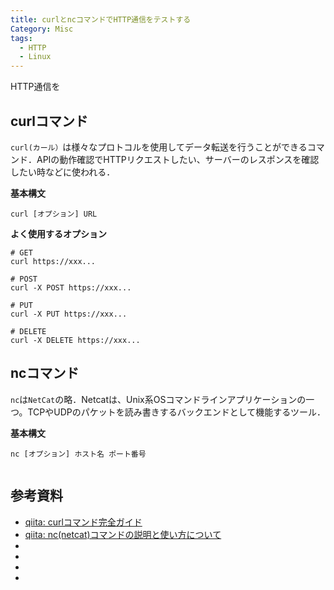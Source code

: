 ```yaml
---
title: curlとncコマンドでHTTP通信をテストする
Category: Misc
tags:
  - HTTP
  - Linux
---
```


HTTP通信を


## curlコマンド

`curl(カール）`は様々なプロトコルを使用してデータ転送を行うことができるコマンド．APIの動作確認でHTTPリクエストしたい、サーバーのレスポンスを確認したい時などに使われる．

**基本構文**

```
curl [オプション] URL
```

**よく使用するオプション**

```
# GET
curl https://xxx...

# POST
curl -X POST https://xxx... 

# PUT
curl -X PUT https://xxx...

# DELETE
curl -X DELETE https://xxx...
```


## ncコマンド

`nc`は`NetCat`の略．Netcatは、Unix系OSコマンドラインアプリケーションの一つ。TCPやUDPのパケットを読み書きするバックエンドとして機能するツール．

**基本構文**
```
nc [オプション] ホスト名 ポート番号
```




```
```


## 参考資料

- [qiita: curlコマンド完全ガイド](https://qiita.com/kojiro30/items/5ead563c44ad6086ad41)
- [qiita: nc(netcat)コマンドの説明と使い方について](https://qiita.com/boccham/items/536bf9201eec81c617d5)
- []()
- []()
- []()
- []()